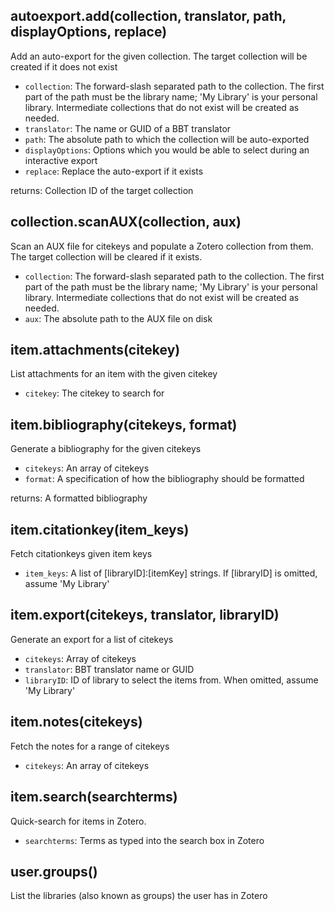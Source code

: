 ## autoexport.add(collection, translator, path, displayOptions, replace)

Add an auto-export for the given collection. The target collection will be created if it does not exist

* `collection`: The forward-slash separated path to the collection. The first part of the path must be the library name; 'My Library' is your personal library. Intermediate collections that do not exist will be created as needed.
* `translator`: The name or GUID of a BBT translator
* `path`: The absolute path to which the collection will be auto-exported
* `displayOptions`: Options which you would be able to select during an interactive export
* `replace`: Replace the auto-export if it exists

 returns: Collection ID of the target collection

## collection.scanAUX(collection, aux)

Scan an AUX file for citekeys and populate a Zotero collection from them. The target collection will be cleared if it exists.

* `collection`: The forward-slash separated path to the collection. The first part of the path must be the library name; 'My Library' is your personal library. Intermediate collections that do not exist will be created as needed.
* `aux`: The absolute path to the AUX file on disk


## item.attachments(citekey)

List attachments for an item with the given citekey

* `citekey`: The citekey to search for

## item.bibliography(citekeys, format)

Generate a bibliography for the given citekeys

* `citekeys`: An array of citekeys
* `format`: A specification of how the bibliography should be formatted

 returns: A formatted bibliography

## item.citationkey(item\_keys)

Fetch citationkeys given item keys

* `item_keys`: A list of [libraryID]:[itemKey] strings. If [libraryID] is omitted, assume 'My Library'

## item.export(citekeys, translator, libraryID)

Generate an export for a list of citekeys

* `citekeys`: Array of citekeys
* `translator`: BBT translator name or GUID
* `libraryID`: ID of library to select the items from. When omitted, assume 'My Library'

## item.notes(citekeys)

Fetch the notes for a range of citekeys

* `citekeys`: An array of citekeys

## item.search(searchterms)

Quick-search for items in Zotero.

* `searchterms`: Terms as typed into the search box in Zotero

## user.groups()

List the libraries (also known as groups) the user has in Zotero

